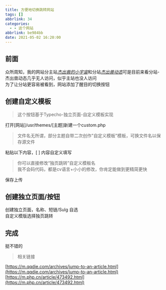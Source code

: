 ```yaml
---
title: 方便地切换跳转网站
tags: []
abbrlink: 34
categories:
  - - 这个网站
abbrlink: be984bb
date: 2021-05-02 16:20:00
---
```


## 前面

众所周知，我的网站分主站[_杰出兽的小宇宙_](http://jiecs.xyz)和分站[_杰出兽动态_](http://t.jiecs.xyz)可是目前来看分站-杰出兽动态几乎无人访问，似乎主站也没人访问  
为了让分站更容易被看到，网站添加了醒目的切换按钮

## 创建自定义模板

> 这个按钮基于Typecho-独立页面-自定义模板实现

打开\[网站\]/usr/themes/\[主题\]新建一个custom.php

> 文件名无所谓，部分主题自带二次创作"自定义模板"模板，可换文件名以保存源文件

粘贴以下内容，\[ \] 内容自定义填写

> 你可以直接修改“独页跳转”自定义模板名  
> 我不会码代码，都是cv语言+小小的修改，你肯定能做到更精简更快

保存上传

## 创建独立页面/按钮

创建独立页面，名称、短链/Sulg 自选  
自定义模版选择独页跳转

## 完成

挺不错的

> 相关链接

[https://m.qqdie.com/archives/jump-to-an-article.html](https://m.qqdie.com/archives/jump-to-an-article.html)  
[https://m.php.cn/article/473492.html](https://m.php.cn/article/473492.html)
